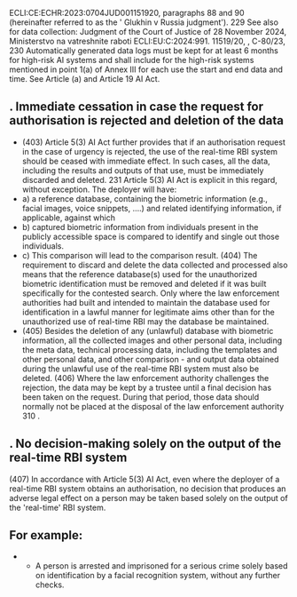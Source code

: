 ECLI:CE:ECHR:2023:0704JUD001151920, paragraphs 88 and 90 (hereinafter referred to as the ' Glukhin v Russia judgment').
229 See  also  for  data  collection:  Judgment  of  the  Court  of  Justice  of  28  November  2024, Ministerstvo  na  vatreshnite  raboti ECLI:EU:C:2024:991.
11519/20, ,  C-80/23,
230 Automatically generated data logs must be kept for at least 6 months for high-risk AI systems and shall include for the high-risk systems mentioned in point 1(a) of Annex III for each use the start and end data and time. See Article  (a) and Article 19 AI Act.
## . Immediate cessation in case the request for authorisation is rejected and deletion of the data
- (403) Article  5(3)  AI  Act  further  provides  that  if  an  authorisation  request  in  the  case  of urgency  is  rejected,  the  use  of  the  real-time  RBI  system  should  be  ceased  with immediate effect. In such cases, all the data, including the results and outputs of that use, must be immediately discarded and deleted. 231 Article 5(3) AI Act is explicit in this regard, without exception. The deployer will have:
- a) a  reference  database,  containing  the  biometric  information  (e.g.,  facial  images, voice snippets, ….) and related identifying information, if applicable, against which
- b) captured biometric information from individuals present in the publicly accessible space is compared to identify and single out those individuals.
- c) This comparison will lead to the comparison result.
(404) The requirement to discard and delete the data collected and processed also means that the reference database(s) used for the unauthorized biometric identification  must be removed and deleted if it was built specifically for the contested search. Only where the law enforcement authorities had built and intended to maintain the database used for identification in a lawful manner for legitimate aims other than for the unauthorized use of real-time RBI may the database be maintained.
- (405) Besides  the  deletion  of  any  (unlawful)  database  with  biometric  information,  all  the collected images and other personal data, including the meta data, technical processing data, including the templates and other personal data, and other comparison - and output data obtained during the unlawful use of the real-time RBI system must also be deleted.
(406) Where the law enforcement authority challenges the rejection, the data may be kept by a trustee until a final decision has been taken on the request. During that period, those data should normally not be placed at the disposal of the law enforcement authority 310 .
## . No decision-making solely on the output of the real-time RBI system
(407) In accordance with Article 5(3) AI Act, even where the deployer of a real-time RBI system obtains an authorisation, no decision that produces an adverse legal effect on a person may be taken based solely on the output of the 'real-time' RBI system.
## For example:
- - A person is arrested and imprisoned for a serious crime solely based on identification by a facial recognition system, without any further checks. 
